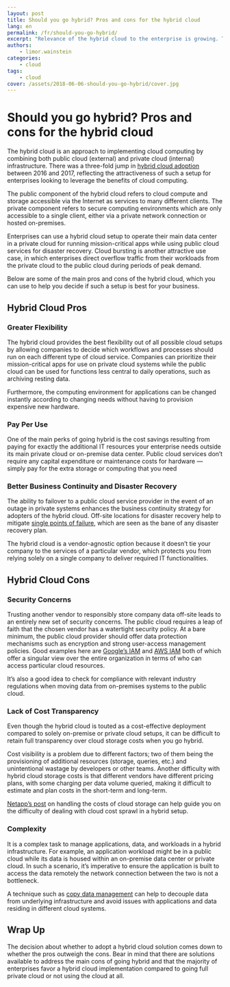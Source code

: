 ```yaml
---
layout: post
title: Should you go hybrid? Pros and cons for the hybrid cloud
lang: en
permalink: /fr/should-you-go-hybrid/
excerpt: "Relevance of the hybrid cloud to the enterprise is growing. There was a three-fold jump in hybrid cloud adoption between 2016 and 2017, reflecting the attractiveness of such a setup for enterprises looking to leverage the benefits of cloud computing. Here are some key pros and cons of the hybrid cloud, to help you decide if such a setup is best for your business."
authors:
    - limor.wainstein
categories:
    - cloud
tags:
    - cloud
cover: /assets/2018-06-06-should-you-go-hybrid/cover.jpg
---
```


# Should you go hybrid? Pros and cons for the hybrid cloud

The hybrid cloud is an approach to implementing cloud computing by combining both public cloud (external) and private
cloud (internal) infrastructure.
There was a three-fold jump in [hybrid cloud adoption](https://www.forbes.com/consent/?toURL=https://www.forbes.com/sites/louiscolumbus/2017/04/23/2017-state-of-cloud-adoption-and-security/)
between 2016 and 2017, reflecting the attractiveness of such a setup for enterprises looking to leverage the benefits of
cloud computing.

The public component of the hybrid cloud refers to cloud compute and storage accessible via the Internet as services to
many different clients.
The private component refers to secure computing environments which are only accessible to a single client, either via a
private network connection or hosted on-premises.

Enterprises can use a hybrid cloud setup to operate their main data center in a private cloud for running
mission-critical apps while using public cloud services for disaster recovery.
Cloud bursting is another attractive use case, in which enterprises direct overflow traffic from their workloads from
the private cloud to the public cloud during periods of peak demand.

Below are some of the main pros and cons of the hybrid cloud, which you can use to help you decide if such a setup is
best for your business.

## Hybrid Cloud Pros
### Greater Flexibility
The hybrid cloud provides the best flexibility out of all possible cloud setups by allowing companies to decide which
workflows and processes should run on each different type of cloud service.
Companies can prioritize their mission-critical apps for use on private cloud systems while the public cloud can be used
for functions less central to daily operations, such as archiving resting data.

Furthermore, the computing environment for applications can be changed instantly according to changing needs without
having to provision expensive new hardware.

### Pay Per Use
One of the main perks of going hybrid is the cost savings resulting from paying for exactly the additional IT resources
your enterprise needs outside its main private cloud or on-premise data center.
Public cloud services don’t require any capital expenditure or maintenance costs for hardware — simply pay for the extra
storage or computing that you need

### Better Business Continuity and Disaster Recovery
The ability to failover to a public cloud service provider in the event of an outage in private systems enhances the
business continuity strategy for adopters of the hybrid cloud.
Off-site locations for disaster recovery help to mitigate [single points of failure](https://www.pivotpointsecurity.com/blog/mitigating-single-points-of-failure/),
which are seen as the bane of any disaster recovery plan.

The hybrid cloud is a vendor-agnostic option because it doesn’t tie your company to the services of a particular vendor,
which protects you from relying solely on a single company to deliver required IT functionalities.

## Hybrid Cloud Cons
### Security Concerns
Trusting another vendor to responsibly store company data off-site leads to an entirely new set of security concerns.
The public cloud requires a leap of faith that the chosen vendor has a watertight security policy.
At a bare minimum, the public cloud provider should offer data protection mechanisms such as encryption and strong
user-access management policies.
Good examples here are [Google’s IAM](https://cloud.google.com/iam/) and [AWS IAM](https://aws.amazon.com/iam/) both of
which offer a singular view over the entire organization in terms of who can access particular cloud resources.

It’s also a good idea to check for compliance with relevant industry regulations when moving data from on-premises
systems to the public cloud.

### Lack of Cost Transparency
Even though the hybrid cloud is touted as a cost-effective deployment compared to solely on-premise or private cloud
setups, it can be difficult to retain full transparency over cloud storage costs when you go hybrid.

Cost visibility is a problem due to different factors; two of them being the provisioning of additional resources
(storage, queries, etc.) and unintentional wastage by developers or other teams.
Another difficulty with hybrid cloud storage costs is that different vendors have different pricing plans, with some
charging per data volume queried, making it difficult to estimate and plan costs in the short-term and long-term.

[Netapp’s post](https://cloud.netapp.com/blog/handling-storage-cost-and-cloud-sprawl) on handling the costs of cloud
storage can help guide you on the difficulty of dealing with cloud cost sprawl in a hybrid setup.

### Complexity
It is a complex task to manage applications, data, and workloads in a hybrid infrastructure.
For example, an application workload might be in a public cloud while its data is housed within an on-premise data
center or private cloud. In such a scenario, it’s imperative to ensure the application is built to access the data
remotely the network connection between the two is not a bottleneck.

A technique such as [copy data management](https://searchstorage.techtarget.com/definition/copy-data-management-CDM) can
help to decouple data from underlying infrastructure and avoid issues with applications and data residing in different
cloud systems.

## Wrap Up
The decision about whether to adopt a hybrid cloud solution comes down to whether the pros outweigh the cons.
Bear in mind that there are solutions available to address the main cons of going hybrid and that the majority of
enterprises favor a hybrid cloud implementation compared to going full private cloud or not using the cloud at all.
